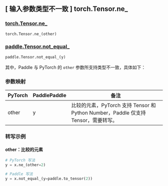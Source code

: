 ## [ 输入参数类型不一致 ] torch.Tensor.ne_
### [torch.Tensor.ne_](https://pytorch.org/docs/stable/generated/torch.Tensor.ne_.html)

```python
torch.Tensor.ne_(other)
```

### [paddle.Tensor.not_equal_]()

```python
paddle.Tensor.not_equal_(y)
```

其中，Paddle 与 PyTorch 的 `other` 参数所支持类型不一致，具体如下：

### 参数映射

| PyTorch       | PaddlePaddle | 备注                                             |
| ------------- | ------------ | ----------------------------------------------- |
| other         | y            | 比较的元素，PyTorch 支持 Tensor 和 Python Number，Paddle 仅支持 Tensor，需要转写。                       |

### 转写示例
#### other：比较的元素
```python
# PyTorch 写法
y = x.ne_(other=2)

# Paddle 写法
y = x.not_equal_(y=paddle.to_tensor(2))
```
